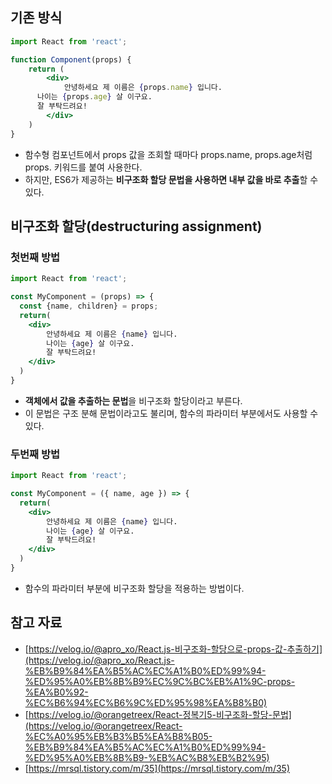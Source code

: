 ## 기존 방식

```jsx
import React from 'react';

function Component(props) {
	return (
		<div>
			안녕하세요 제 이름은 {props.name} 입니다.
      나이는 {props.age} 살 이구요.
      잘 부탁드려요!
		</div>
	)
}
```

- 함수형 컴포넌트에서 props 값을 조회할 때마다 props.name, props.age처럼 props. 키워드를 붙여 사용한다.
- 하지만, ES6가 제공하는 **비구조화 할당 문법을 사용하면 내부 값을 바로 추출**할 수 있다.

## 비구조화 할당(destructuring assignment)

### 첫번째 방법

```jsx
import React from 'react';

const MyComponent = (props) => {
  const {name, children} = props;
  return(
    <div>
    	안녕하세요 제 이름은 {name} 입니다.
        나이는 {age} 살 이구요.
        잘 부탁드려요!
    </div>
  )
}
```

- **객체에서 값을 추출하는 문법**을 비구조화 할당이라고 부른다.
- 이 문법은 구조 분해 문법이라고도 불리며, 함수의 파라미터 부분에서도 사용할 수 있다.

### 두번째 방법

```jsx
import React from 'react';

const MyComponent = ({ name, age }) => {
  return(
    <div>
    	안녕하세요 제 이름은 {name} 입니다.
        나이는 {age} 살 이구요.
        잘 부탁드려요!
    </div>
  )
}
```

- 함수의 파라미터 부분에 비구조화 할당을 적용하는 방법이다.

## 참고 자료

- [https://velog.io/@apro_xo/React.js-비구조화-할당으로-props-값-추출하기](https://velog.io/@apro_xo/React.js-%EB%B9%84%EA%B5%AC%EC%A1%B0%ED%99%94-%ED%95%A0%EB%8B%B9%EC%9C%BC%EB%A1%9C-props-%EA%B0%92-%EC%B6%94%EC%B6%9C%ED%95%98%EA%B8%B0)
- [https://velog.io/@orangetreex/React-정복기5-비구조화-할당-문법](https://velog.io/@orangetreex/React-%EC%A0%95%EB%B3%B5%EA%B8%B05-%EB%B9%84%EA%B5%AC%EC%A1%B0%ED%99%94-%ED%95%A0%EB%8B%B9-%EB%AC%B8%EB%B2%95)
- [https://mrsql.tistory.com/m/35](https://mrsql.tistory.com/m/35)